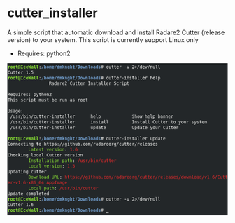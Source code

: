 # cutter_installer
A simple script that automatic download and install Radare2 Cutter (release version) to your system. This script is currently support Linux only

- Requires: python2


![Screenshot](cutter.png)
